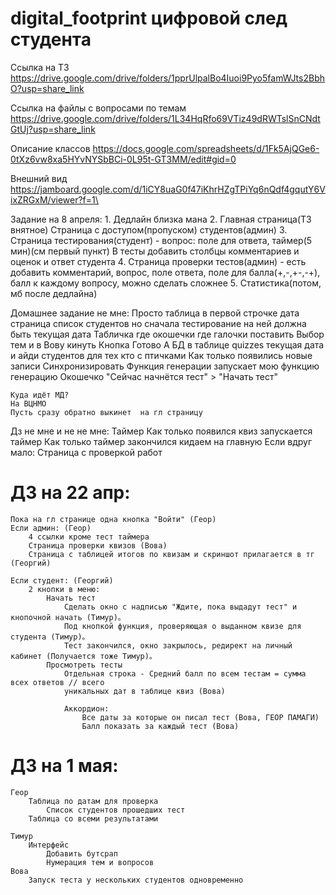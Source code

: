 # digital_footprint цифровой след студента


Ссылка на ТЗ  https://drive.google.com/drive/folders/1pprUlpalBo4Iuoi9Pyo5famWJts2BbhO?usp=share_link

Ссылка на файлы с вопросами по темам https://drive.google.com/drive/folders/1L34HqRfo69VTiz49dRWTslSnCNdtGtUj?usp=share_link

Описание классов https://docs.google.com/spreadsheets/d/1Fk5AjQGe6-0tXz6vw8xa5HYvNYSbBCi-0L95t-GT3MM/edit#gid=0

Внешний вид https://jamboard.google.com/d/1iCY8uaG0f47iKhrHZgTPiYq6nQdf4gqutY6VixZRGxM/viewer?f=1\

Задание на 8 апреля:
    1. Дедлайн близка мана
    2. Главная страница(ТЗ внятное)
        Страница с доступом(пропуском) студентов(админ)
    3. Страница тестирования(студент) - вопрос: поле для ответа, таймер(5 мин)(см первый пункт)
        В тесты добавить столбцы комментариев и оценок и ответ студента
    4. Страница проверки тестов(админ) - есть добавить комментарий, вопрос, поле ответа, 
        поле для балла(+,-,+-,-+), балл к каждому вопросу, можно сделать сложнее
    5. Статистика(потом, мб после дедлайна)


Домашнее задание не мне:
    Просто таблица в первой строчке дата страница список студентов но сначала тестирование на ней должна быть текущая дата
    Табличка где окошечки где галочки поставить
    Выбор тем и в Вову кинуть
    Кнопка Готово
    А БД в таблице quizzes текущая дата и айди студентов для тех кто с птичками
    Как только появились новые записи
    Синхронизировать
    Функция генерации запускает мою функцию генерацию
    Окошечко "Сейчас начнётся тест" > "Начать тест"

    Куда идёт МД?
    На ВЦНМО
    Пусть сразу обратно выкинет  на гл страницу

Дз не мне и не не мне:
    Таймер
    Как только появился квиз запускается таймер
    Как только таймер закончился кидаем на главную
    Если вдруг мало:
        Страница с проверкой работ


# ДЗ на 22 апр:
    Пока на гл странице одна кнопка "Войти" (Геор)
    Если админ: (Геор)
        4 ссылки кроме тест таймера
        Страница проверки квизов (Вова)
        Страница с таблицей итогов по квизам и скриншот прилагается в тг (Георгий)

    Если студент: (Георгий)
        2 кнопки в меню:
            Начать тест
                Сделать окно с надписью "Ждите, пока выдадут тест" и кнопочной начать (Тимур)。
                Под кнопкой функция, проверяющая о выданном квизе для студента (Тимур)。
                Тест закончился, окно закрылось, редирект на личный кабинет (Получается тоже Тимур)。
            Просмотреть тесты
                Отдельная строка - Средний балл по всем тестам = сумма всех ответов // всего 
                уникальных дат в таблице квиз (Вова)

                Аккордион:
                    Все даты за которые он писал тест (Вова, ГЕОР ПАМАГИ)
                    Балл показать за каждый тест (Вова)
                    
# ДЗ на 1 мая:
    Геор
        Таблица по датам для проверка
            Список студентов прошедших тест
        Таблица со всеми результатами
        
    Тимур 
        Интерфейс 
            Добавить бутсрап
            Нумерация тем и вопросов
    Вова 
        Запуск теста у нескольких студентов одновременно

